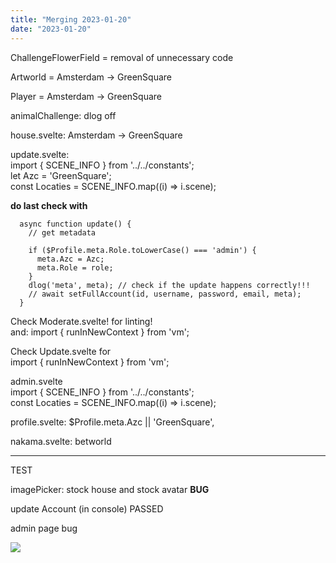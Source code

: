 ```yaml
---
title: "Merging 2023-01-20"
date: "2023-01-20"
---
```


ChallengeFlowerField = removal of unnecessary code

Artworld = Amsterdam -> GreenSquare

Player = Amsterdam -> GreenSquare

animalChallenge: dlog off

house.svelte: Amsterdam -> GreenSquare

update.svelte:  
import { SCENE\_INFO } from '../../constants';  
let Azc = 'GreenSquare';  
const Locaties = SCENE\_INFO.map((i) => i.scene);

**do last check with**

```
  async function update() {
    // get metadata

    if ($Profile.meta.Role.toLowerCase() === 'admin') {
      meta.Azc = Azc;
      meta.Role = role;
    }
    dlog('meta', meta); // check if the update happens correctly!!!
    // await setFullAccount(id, username, password, email, meta);
  }
```

Check Moderate.svelte! for linting!  
and: import { runInNewContext } from 'vm';

Check Update.svelte for  
import { runInNewContext } from 'vm';

admin.svelte  
import { SCENE\_INFO } from '../../constants';  
const Locaties = SCENE\_INFO.map((i) => i.scene);  

profile.svelte: $Profile.meta.Azc || 'GreenSquare',

nakama.svelte: betworld

* * *

TEST

imagePicker: stock house and stock avatar **BUG**

update Account (in console) PASSED

admin page bug

![](https://artworlddev.maartenvanderglas.com/wp-content/uploads/2023/01/Screenshot-from-2023-01-20-16-44-37.png)
